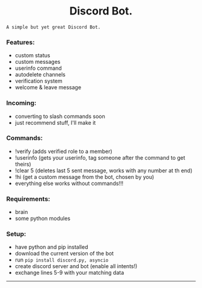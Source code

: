 <h1 align="center">Discord Bot.</h1>

`A simple but yet great Discord Bot.`

### Features:
- custom status
- custom messages
- userinfo command
- autodelete channels
- verification system
- welcome & leave message

### Incoming:
- converting to slash commands soon
- just recommend stuff, I'll make it

### Commands:
- !verify (adds verified role to a member)
- !userinfo (gets your userinfo, tag someone after the command to get theirs)
- !clear 5 (deletes last 5 sent message, works with any number at th end)
- !hi (get a custom message from the bot, chosen by you)
- everything else works without commands!!!

### Requirements:
- brain
- some python modules

### Setup:
- have python and pip installed
- download the current version of the bot
- run `pip install discord.py, asyncio`
- create discord server and bot (enable all intents!)
- exchange lines 5-9 with your matching data
---
